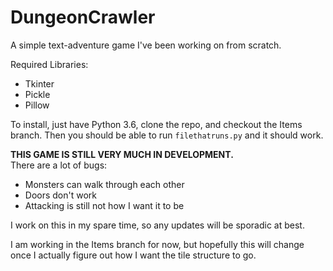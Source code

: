 # DungeonCrawler
A simple text-adventure game I've been working on from scratch.

Required Libraries:
 * Tkinter
 * Pickle
 * Pillow

To install, just have Python 3.6, clone the repo, and checkout the Items branch. Then you should be able to run `filethatruns.py` and it should work. 

**THIS GAME IS STILL VERY MUCH IN DEVELOPMENT.**  
There are a lot of bugs:
  * Monsters can walk through each other
  * Doors don't work
  * Attacking is still not how I want it to be

I work on this in my spare time, so any updates will be sporadic at best. 

I am working in the Items branch for now, but hopefully this will change once I actually figure out how I want the tile structure to go. 
